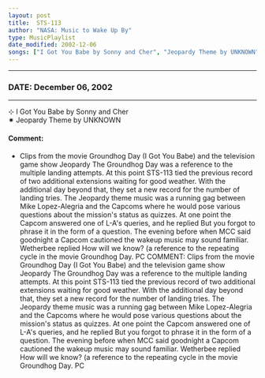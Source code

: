 ```yaml
---
layout: post
title:  STS-113
author: "NASA: Music to Wake Up By"
type: MusicPlaylist
date_modified: 2002-12-06
songs: ["I Got You Babe by Sonny and Cher", "Jeopardy Theme by UNKNOWN"]
---
```


----
### DATE: December 06, 2002
----
⊹ I Got You Babe by Sonny and Cher  &nbsp;<br />
✷ Jeopardy Theme by UNKNOWN

#### Comment:
* Clips from the movie Groundhog Day (I Got You Babe) and the television game show Jeopardy The Groundhog Day was a reference to the multiple landing attempts. At this point STS-113 tied the previous record of two additional extensions waiting for good weather. With the additional day beyond that, they set a new record for the number of landing tries. The Jeopardy theme music was a running gag between Mike Lopez-Alegria and the Capcoms where he would pose various questions about the mission's status as quizzes. At one point the Capcom answered one of L-A's queries, and he replied But you forgot to phrase it in the form of a question. The evening before when MCC said goodnight a Capcom cautioned the wakeup music may sound familiar. Wetherbee replied How will we know? (a reference to the repeating cycle in the movie Groundhog Day. PC
COMMENT: Clips from the movie Groundhog Day (I Got You Babe) and the television game show Jeopardy The Groundhog Day was a reference to the multiple landing attempts. At this point STS-113 tied the previous record of two additional extensions waiting for good weather. With the additional day beyond that, they set a new record for the number of landing tries. The Jeopardy theme music was a running gag between Mike Lopez-Alegria and the Capcoms where he would pose various questions about the mission's status as quizzes. At one point the Capcom answered one of L-A's queries, and he replied But you forgot to phrase it in the form of a question. The evening before when MCC said goodnight a Capcom cautioned the wakeup music may sound familiar. Wetherbee replied How will we know? (a reference to the repeating cycle in the movie Groundhog Day. PC



<br/>
<center>
	<a target="_blank"
	   href="https://twitter.com/intent/tweet?hashtags=Space,NASA,Playlist,NASAWakeupCalls,SpaceProgram&text={{ page.author}}, '{{ page.songs.first }}' {{ page.title }}, {{ page.date | date: '%B %d, %Y' }}. {{ site.url }}{{ page.url }}&via=nasawakeupcalls"><i class="fab fa-twitter" alt="Tweet this page" style="font-size: 1.3em;"></i></a>
	&nbsp; 	<i class="fas fa-user-astronaut" style="font-size: 1.5em;"></i> &nbsp;
    <a id="custom_amazon_link"
       type="amzn" search="#"
       category="popular music">
    <i class="fab fa-amazon" style="font-size: 1.3em;"></i></a>
</center>

<!-- Randomly resolve an individual entry from a song array -->
<script src="/assets/javascript/seedrandom.min.js"></script>
<script>
  var wake_me_up = ["I Got You Babe by Sonny and Cher", "Jeopardy Theme by UNKNOWN"];
  var prng = new Math.seedrandom();
  function randomSong() {
    song = wake_me_up[Math.floor(Math.random() * wake_me_up.length)];
    var amazon_link = document.getElementById("custom_amazon_link");
    amazon_link.setAttribute("search", song);
  }
  window.onload = randomSong();
</script>
